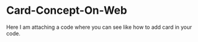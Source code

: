 # Card-Concept-On-Web
Here I am attaching a code where you can see like how to add card in your code. 
